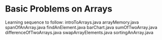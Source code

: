 # Basic Problems on Arrays
Learning sequence to follow:
introToArrays.java
arrayMemory.java
spanOfAnArray.java
findAnElement.java
barChart.java
sumOfTwoArray.java
differenceOfTwoArrays.java
swapArrayElements.java
sortingAnArray.java
